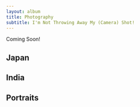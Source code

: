 ```yaml
---
layout: album
title: Photography
subtitle: I'm Not Throwing Away My (Camera) Shot!
---
```


Coming Soon!

## Japan

## India

## Portraits
